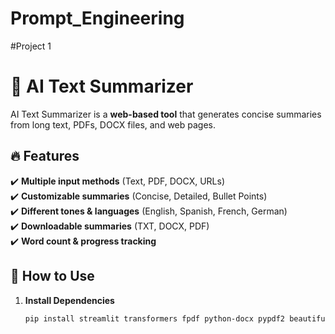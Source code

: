 # Prompt_Engineering

#Project 1
# 📜 AI Text Summarizer  

AI Text Summarizer is a **web-based tool** that generates concise summaries from long text, PDFs, DOCX files, and web pages.  

## 🔥 Features  
✔️ **Multiple input methods** (Text, PDF, DOCX, URLs)  
✔️ **Customizable summaries** (Concise, Detailed, Bullet Points)  
✔️ **Different tones & languages** (English, Spanish, French, German)  
✔️ **Downloadable summaries** (TXT, DOCX, PDF)  
✔️ **Word count & progress tracking**  

## 🚀 How to Use  
1. **Install Dependencies**  
   ```sh
   pip install streamlit transformers fpdf python-docx pypdf2 beautifulsoup4 selenium webdriver-manager
